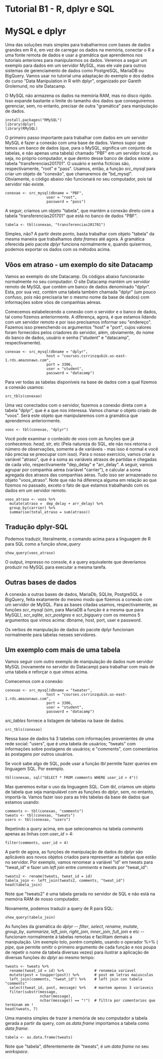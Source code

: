 # Tutorial B1 - R, dplyr e SQL

# MySQL e dplyr

Uma das soluções mais simples para trabalharmos com bases de dados grandes em R é, em vez de carregar os dados na memória, conectar o R a uma fonte remota de dados e usar a gramática que aprendemos nos tutoriais anteriores para manipularmos os dados. Veremos a seguir um exemplo para dados em um servidor MySQL, mas ele vale para outros sistemas de gerenciamento de dados como PostgreSQL, MariaDB ou BigQuery. Vamos usar no tutorial uma adaptação do exemplo e dos dados do curso "Data Manipulation in R with dplyr", organizado por Gareth Grolemund, no site Datacamp.

O MySQL não armazena os dados na memória RAM, mas no disco rígido. Isso expande bastante o limite do tamanho dos dados que conseguiremos gerenciar, sem, no entanto, precisar de outra "gramática" para manipulação de dados.

```{r}
install.packages("RMySQL")
library(dplyr)
library(RMySQL)
```


O primeiro passo importante para trabalhar com dados em um servidor MySQL é fazer a conexão com uma base de dados. Vamos supor que temos um banco de dados (que, para o MySQL, significa um conjunto de tabelas, e não apenas uma tabela) chamado "PBF" em um servidor local, ou seja, no próprio computador, e que dentro desse banco de dados existe a tabela "transferencias201701". O usuário e senha fictícias são, respectivamente, "root" e "pass". Usamos, então, a função _src\_mysql_ para criar um objeto de "conexão", que chamaremos de "bd_mysql". Obviamente, o código abaixo não funcionará no seu computador, pois tal servidor não existe.

```{r}
conexao <- src_mysql(dbname = "PBF", 
                   user = "root",
                   password = "pass")
```

A seguir, criamos um objeto "tabela", que mantém a conexão direto com a tabela "transferencias201701" que está no banco de dados "PBF".

```{r}
tabela <- tbl(conexao, "transferencias201701")
```

Simples, não? A partir deste ponto, basta trabalhar com objeto "tabela" da mesma maneira que trabalhamos _data frames_ até agora. A gramática oferecida pelo pacote _dplyr_ funciona normalmente e, quando quisermos, podemos exportar os dados com os métodos acima.

## Vôos em atraso - um exemplo do site Datacamp

Vamos ao exemplo do site Datacamp. Os códigos abaixo funcionarão normalmente no seu computador. O site Datacamp mantém um servidor remoto de MySQL que contém um banco de dados denominado "dplyr". Esta, por sua vez, contém uma tabela também chamada "dplyr" (um pouco confuso, pois não precisaria ter o mesmo nome da base de dados) com informações sobre vôos de companhias aéreas.

Comecemos estabelecendo a conexão com o servidor e o banco de dados, tal como fizemos anteriormente. A diferença, agora, é que estamos lidando com um servidor remoto e por isso precisamos informar seu "endereço". Fazemos isso preenchendo os argumentos "host" e "port", cujos valores foram fornecidos pelos criadores do servidor, além, obviamente, do nome do banco de dados, usuário e senha ("student" e "datacamp", respectivamente). 

```{r}
conexao <- src_mysql(dbname = "dplyr", 
                   host = "courses.csrrinzqubik.us-east-1.rds.amazonaws.com", 
                   port = 3306, 
                   user = "student",
                   password = "datacamp")
```

Para ver todas as tabelas disponíveis na base de dados com a qual fizemos a conexão usamos:

```{r}
src_tbls(conexao)
```

Uma vez conectados com o servidor, fazemos a conexão direta com a tabela "dplyr", que é a que nos interessa. Vamos chamar o objeto criado de "voos". Será este objeto que manipularemos com a gramática que aprendemos anteriormente. 

```{r}
voos <- tbl(conexao, "dplyr")
```

Você pode examinar o conteúdo de voos com as funções que já conhecemos: _head_, _str_, etc (Pela natureza do SQL, ele não nos retorna o número de observações, somente a de variáveis - mas isso é normal e você não precisa se preocupar com isso). Para o nosso exercício, vamos criar a variável "atraso", que é a soma as variáveis atrasos de partidas e chegadas de cada vôo, respectivamente "dep_delay" e "arr_delay". A seguir, vamos agrupar por companhia aérea (variável "carrier"), e calcular a soma agregada dos atrasos das companhias aéras. Tudo isso ser armazenado no objeto "voos_atraso". Note que não há diferença alguma em relação ao que fizemos no passado, exceto o fato de que estamos trabalhando com os dados em um servidor remoto.

```{r}
voos_atraso <- voos %>% 
  mutate(atraso =  dep_delay + arr_delay) %>%
  group_by(carrier) %>%
  summarise(total_atraso = sum(atraso))
```

## Tradução dplyr-SQL

Podemos traduzir, literalmente, o comando acima para a linguagem de R para SQL como a função _show\_query_

```{r}
show_query(voos_atraso)
```

O output, impresso no console, é a query equivalente que deveríamos produzir no MySQL para executar a mesma tarefa.

## Outras bases de dados

A conexão a outras bases de dados, MariaDb, SQLite, PostgreSQL e BigQuery, feita exatamente do mesmo modo que fizemos a conexão com um servidor de MySQL. Para as bases citadas usamos, respectivamente, as funções _scr\_mysql_ (sim, para MariaDB a função é a mesma que para MySQL), _scr\_sqlite_, _scr\_postgres_ e _scr\_bigquery_ com os mesmos 5 argumentos que vimos acima: dbname, host, port, user e password.

Os verbos de manipulação de dados do pacote dplyr funcionam normalmente para tabelas nesses servidores.

## Um exemplo com mais de uma tabela

Vamos seguir com outro exemplo de manipulação de dados num servidor MySQL (novamente no servidor do Datacamp) para trabalhar com mais de uma tabela e reforçar o que vimos acima.

Comecemos com a conexão:

```{r}
conexao <- src_mysql(dbname = "tweater", 
                   host = "courses.csrrinzqubik.us-east-1.rds.amazonaws.com", 
                   port = 3306, 
                   user = "student",
                   password = "datacamp")
```

_src\_tables_ fornece a listagem de tabelas na base de dados.

```{r}
src_tbls(conexao)
```

Nessa base de dados há 3 tabelas com informações provenientes de uma rede social: "users", que é uma tabela de usuários; "tweats" com informações sobre postagens de usuários; e "comments", com comentários às postagens por outros usuários.

Se você sabe algo de SQL, pode usar a função _tbl_ permite fazer _queries_ em linguagem SQL. Por exemplo.

```{r}
tbl(conexao, sql("SELECT * FROM comments WHERE user_id > 4"))
```

Mas queremos evitar o uso da linguagem SQL. Com _tbl_, criamos um objeto de tabela que seja manipulável com as funções do _dplyr_, sem, no entanto, importá-la. Vamos fazer isso para as três tabelas da base de dados que estamos usando:

```{r}
comments <- tbl(conexao, "comments")
tweats <- tbl(conexao, "tweats")
users <- tbl(conexao, "users")
```

Repetindo a _query_ acima, em que selecionamos na tabela _comments_ apenas as linhas com _user\_id_ > 4:

```{r}
filter(comments, user_id > 4)
```

A partir de agora, as funções de manipulação de dados do _dplyr_ são aplicáveis aos novos objetos criados para representar as tabelas que estão no servidor. Por exemplo, vamos renomear a variável "id" em tweats para "tweat_id" e fazer um _left join_ entre _comments_ e _tweats_ por "tweat_id":

```{r}
tweats2 <- rename(tweats, tweat_id = id)
tabela_join <- left_join(tweats2, comments, "tweat_id")
head(tabela_join)
```

Note que "tweats2" é uma tabela gerada no servidor de SQL e não está na memória RAM de nosso computador.

Novamente, podemos traduzir a query de R para SQL:

```{r}
show_query(tabela_join)
```

As funções da gramática do _dplyr_ -- _filter_, _select_, _rename_, _mutate_, _group\_by_, _summarize_, _left\_join_, _right\_join_, _inner\_join_, _full\_join_ e etc -- funcionam normalmente à tabelas remotas e facilitam demais a manipulação. Um exemplo tolo, porém completo, usando o operador %>% ( _pipe_, que permite omitir o primeiro argumento de cada função e nos poupa de repetir o nome da tabela diversas vezes) para ilustrar a aplicação de diversas funções do _dplyr_ ao mesmo tempo:

```{r}
tweats <- tweats %>% 
  rename(tweat_id = id) %>%              # renomeia variavel
  mutate(post = toupper(post)) %>%       # post em letras maiusculas
  left_join(comments, "tweat_id") %>%    # left join con tabela "comments"
  select(tweat_id, post, message) %>%    # mantem apenas 3 variaveis
  filter(substr(message, 
                nchar(message), 
                nchar(message)) == "!")  # filtra por comentarios que terminam em !
head(tweats, 7)
```

Uma maneira simples de trazer à memória de seu computador a tabela gerada a partir da query, com _as.data.frame_ importamos a tabela como _data frame_:

```{r}
tabela <- as.data.frame(tweats)
```

Note que "tabela", diferentemente de "tweats", é um _data frame_ no seu _workspace_.
